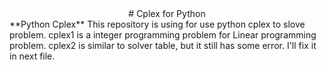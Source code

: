 <center># Cplex for Python</center>
**Python Cplex**
This repository is using for use python cplex to slove problem.
cplex1 is a integer programming problem for Linear programming problem.
cplex2 is similar to solver table, but it still has some error. I'll fix it in next file.
